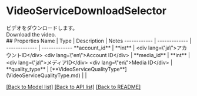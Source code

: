 # VideoServiceDownloadSelector

<div lang=\"ja\">ビデオをダウンロードします。</div> <div lang=\"en\"> Download the video.</div> 
## Properties
Name | Type | Description | Notes
------------ | ------------- | ------------- | -------------
**account_id** | **int** | &lt;div lang&#x3D;\&quot;ja\&quot;&gt;アカウントID&lt;/div&gt; &lt;div lang&#x3D;\&quot;en\&quot;&gt;Account ID&lt;/div&gt;  | 
**media_id** | **int** | &lt;div lang&#x3D;\&quot;ja\&quot;&gt;メディアID&lt;/div&gt; &lt;div lang&#x3D;\&quot;en\&quot;&gt;Media ID&lt;/div&gt;  | 
**quality_type** | [**VideoServiceQualityType**](VideoServiceQualityType.md) |  | 

[[Back to Model list]](../README.md#documentation-for-models) [[Back to API list]](../README.md#documentation-for-api-endpoints) [[Back to README]](../README.md)


